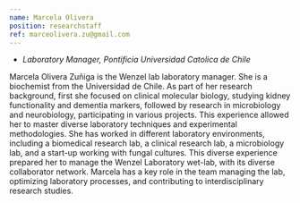 ```yaml
---
name: Marcela Olivera
position: researchstaff
ref: marceolivera.zu@gmail.com
---
```


- _Laboratory Manager, Pontificia Universidad Catolica de Chile_<br>

Marcela Olivera Zuñiga is the Wenzel lab laboratory manager. She is a biochemist from the Universidad de Chile. As part of her research background, first she focused on clinical molecular biology, studying kidney functionality and dementia markers, followed by research in microbiology and neurobiology, participating in various projects. This experience allowed her to master diverse laboratory techniques and experimental methodologies. She has worked in different laboratory environments, including a biomedical research lab, a clinical research lab, a microbiology lab, and a start-up working with fungal cultures. This diverse experience prepared her to manage the Wenzel Laboratory wet-lab, with its diverse collaborator network. Marcela has a key role in the team managing the lab, optimizing laboratory processes, and contributing to interdisciplinary research studies.
